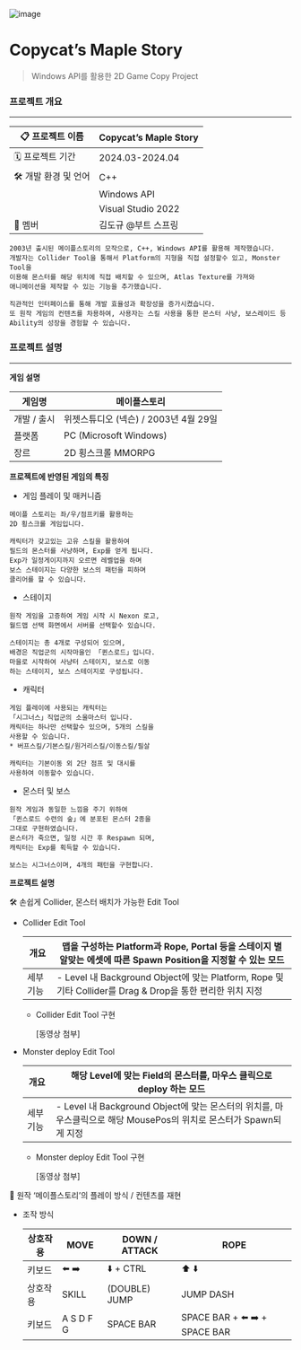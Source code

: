 ![image](https://github.com/P2nkrose/WinAPI_MapleStory/assets/124218203/021ef96c-90de-4a48-b151-9151451aa1d1)

<h1>Copycat’s Maple Story</h1>

> Windows API를 활용한 2D Game Copy Project


### 프로젝트 개요

---

|  📋 프로젝트 이름 | Copycat’s Maple Story |
| --- | --- |
|  🗓️ 프로젝트 기간 | 2024.03-2024.04 |
|  🛠️ 개발 환경 및 언어 | C++
||Windows API
||Visual Studio 2022 |
| 👥 멤버 | 김도규  @부트 스프링   |

```
2003년 출시된 메이플스토리의 모작으로, C++, Windows API를 활용해 제작했습니다.
개발자는 Collider Tool을 통해서 Platform의 지형을 직접 설정할수 있고, Monster Tool을 
이용해 몬스터를 해당 위치에 직접 배치할 수 있으며, Atlas Texture를 가져와 
애니메이션을 제작할 수 있는 기능을 추가했습니다.

직관적인 인터페이스를 통해 개발 효율성과 확장성을 증가시켰습니다.
또 원작 게임의 컨텐츠를 차용하여, 사용자는 스킬 사용을 통한 몬스터 사냥, 보스레이드 등
Ability의 성장을 경험할 수 있습니다.
```



### 프로젝트 설명

---

**게임 설명**


| 게임명 | 메이플스토리 |
| --- | --- |
| 개발 / 출시 | 위젯스튜디오 (넥슨) / 2003년 4월 29일 |
| 플랫폼 | PC (Microsoft Windows) |
| 장르 | 2D 횡스크롤 MMORPG |

**프로젝트에 반영된 게임의 특징**

- 게임 플레이 및 매커니즘

```
메이플 스토리는 좌/우/점프키를 활용하는
2D 횡스크롤 게임입니다.

캐릭터가 갖고있는 고유 스킬을 활용하여
필드의 몬스터를 사냥하며, Exp를 얻게 됩니다.
Exp가 일정게이지까지 오르면 레벨업을 하며
보스 스테이지는 다양한 보스의 패턴을 피하며
클리어를 할 수 있습니다.
```

- 스테이지

```
원작 게임을 고증하여 게임 시작 시 Nexon 로고,
월드맵 선택 화면에서 서버를 선택할수 있습니다.

스테이지는 총 4개로 구성되어 있으며,
배경은 직업군의 시작마을인 「퀸스로드」입니다.
마을로 시작하여 사냥터 스테이지, 보스로 이동
하는 스테이지, 보스 스테이지로 구성됩니다.
```

- 캐릭터

```
게임 플레이에 사용되는 캐릭터는
「시그너스」직업군의 소울마스터 입니다.
캐릭터는 하나만 선택할수 있으며, 5개의 스킬을
사용할 수 있습니다.
* 버프스킬/기본스킬/원거리스킬/이동스킬/필살

캐릭터는 기본이동 외 2단 점프 및 대시를
사용하여 이동할수 있습니다.
```

- 몬스터 및 보스

```
원작 게임과 동일한 느낌을 주기 위하여
「퀸스로드 수련의 숲」에 분포된 몬스터 2종을
그대로 구현하였습니다.
몬스터가 죽으면, 일정 시간 후 Respawn 되며,
캐릭터는 Exp를 획득할 수 있습니다.

보스는 시그너스이며, 4개의 패턴을 구현합니다.
```


**프로젝트 설명**

<aside>
🛠 손쉽게 Collider, 몬스터 배치가 가능한 Edit Tool

</aside>

- Collider Edit Tool
    
    
    | 개요 | 맵을 구성하는 Platform과 Rope, Portal 등을 스테이지 별 알맞는               에셋에 따른 Spawn Position을 지정할 수 있는 모드 |
    | --- | --- |
    | 세부 기능 | - Level 내 Background Object에 맞는 Platform, Rope 및 기타 Collider를              Drag &  Drop을 통한 편리한 위치 지정 |
    - Collider Edit Tool 구현
        
        [동영상 첨부]
        

- Monster deploy Edit Tool
    
    
    | 개요 | 해당 Level에 맞는 Field의 몬스터를, 마우스 클릭으로 deploy 하는 모드 |
    | --- | --- |
    | 세부 기능 | - Level 내 Background Object에 맞는 몬스터의 위치를, 마우스클릭으로   해당 MousePos의 위치로 몬스터가 Spawn되게 지정 |
    - Monster deploy Edit Tool 구현
        
        [동영상 첨부]
        

<aside>
🍄 원작 ‘메이플스토리’의 플레이 방식 / 컨텐츠를 재현

</aside>

- 조작 방식
    
    
    | 상호작용 | MOVE | DOWN / ATTACK | ROPE |
    | --- | --- | --- | --- |
    | 키보드 | ⬅️ ➡️ | ⬇️ + CTRL | ⬆️ ⬇️ |
    | 상호작용 | SKILL | (DOUBLE)  JUMP | JUMP DASH |
    | 키보드 | A S D F G  | SPACE BAR  | SPACE BAR  + ⬅️ ➡️ + SPACE BAR  |
